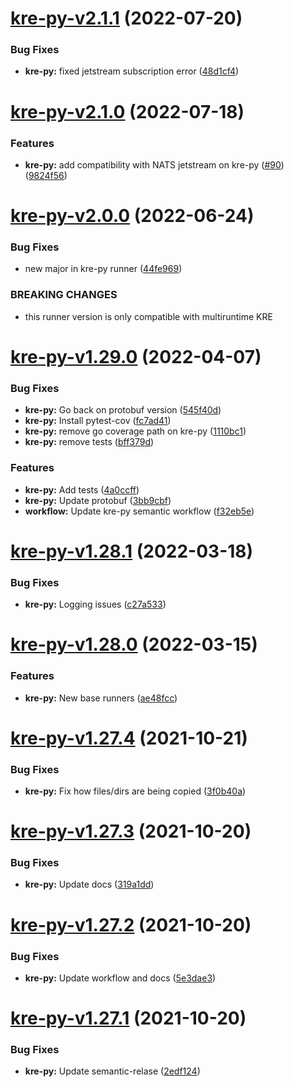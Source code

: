 # [kre-py-v2.1.1](https://github.com/konstellation-io/kre-runners/compare/kre-py-v2.1.0...kre-py-v2.1.1) (2022-07-20)


### Bug Fixes

* **kre-py:** fixed jetstream subscription error ([48d1cf4](https://github.com/konstellation-io/kre-runners/commit/48d1cf49b8290f767909240ddcecfa369c0b88ca))

# [kre-py-v2.1.0](https://github.com/konstellation-io/kre-runners/compare/kre-py-v2.0.0...kre-py-v2.1.0) (2022-07-18)


### Features

* **kre-py:** add compatibility with NATS jetstream on kre-py ([#90](https://github.com/konstellation-io/kre-runners/issues/90)) ([9824f56](https://github.com/konstellation-io/kre-runners/commit/9824f56114bb1b26f332eac486b454f7811987b6))

# [kre-py-v2.0.0](https://github.com/konstellation-io/kre-runners/compare/kre-py-v1.29.0...kre-py-v2.0.0) (2022-06-24)


### Bug Fixes

* new major in kre-py runner ([44fe969](https://github.com/konstellation-io/kre-runners/commit/44fe96911fab943ca84ccf912f22f7b54dc90fd3))


### BREAKING CHANGES

* this runner version is only compatible with
multiruntime KRE

# [kre-py-v1.29.0](https://github.com/konstellation-io/kre-runners/compare/kre-py-v1.28.1...kre-py-v1.29.0) (2022-04-07)


### Bug Fixes

* **kre-py:** Go back on protobuf version ([545f40d](https://github.com/konstellation-io/kre-runners/commit/545f40decbf8a45a092c5f3a471f61687952ee87))
* **kre-py:** Install pytest-cov ([fc7ad41](https://github.com/konstellation-io/kre-runners/commit/fc7ad413aaa0f32081510f24babb01c03fdf4fb6))
* **kre-py:** remove go coverage path on kre-py ([1110bc1](https://github.com/konstellation-io/kre-runners/commit/1110bc1f2506aef2fec83e9dfaec393f196f52df))
* **kre-py:** remove tests ([bff379d](https://github.com/konstellation-io/kre-runners/commit/bff379d9e061a10860ea62c464a6977697e32815))


### Features

* **kre-py:** Add tests ([4a0ccff](https://github.com/konstellation-io/kre-runners/commit/4a0ccffc28e5e4ff48965350898a2664f46e4ac2))
* **kre-py:** Update protobuf ([3bb9cbf](https://github.com/konstellation-io/kre-runners/commit/3bb9cbfbedfef7106fa77d01dcd01105bba1b279))
* **workflow:** Update kre-py semantic workflow ([f32eb5e](https://github.com/konstellation-io/kre-runners/commit/f32eb5eacf0b18270f798b2192af6ed97b6a1fda))

# [kre-py-v1.28.1](https://github.com/konstellation-io/kre-runners/compare/kre-py-v1.28.0...kre-py-v1.28.1) (2022-03-18)


### Bug Fixes

* **kre-py:** Logging issues ([c27a533](https://github.com/konstellation-io/kre-runners/commit/c27a533bf5ee68da32619b0ca44ba956b6b5c049))

# [kre-py-v1.28.0](https://github.com/konstellation-io/kre-runners/compare/kre-py-v1.27.4...kre-py-v1.28.0) (2022-03-15)


### Features

* **kre-py:** New base runners ([ae48fcc](https://github.com/konstellation-io/kre-runners/commit/ae48fcc24f2e53c5b3a3206910001b734b877bb5))

# [kre-py-v1.27.4](https://github.com/konstellation-io/kre-runners/compare/kre-py-v1.27.3...kre-py-v1.27.4) (2021-10-21)


### Bug Fixes

* **kre-py:** Fix how files/dirs are being copied ([3f0b40a](https://github.com/konstellation-io/kre-runners/commit/3f0b40ae5d9740f77f131c43b2040359e0f5f0c4))

# [kre-py-v1.27.3](https://github.com/konstellation-io/kre-runners/compare/kre-py-v1.27.2...kre-py-v1.27.3) (2021-10-20)


### Bug Fixes

* **kre-py:** Update docs ([319a1dd](https://github.com/konstellation-io/kre-runners/commit/319a1dd4ab144bdf1614ffbcae31f18e25e0e24e))

# [kre-py-v1.27.2](https://github.com/konstellation-io/kre-runners/compare/kre-py-v1.27.1...kre-py-v1.27.2) (2021-10-20)


### Bug Fixes

* **kre-py:** Update workflow and docs ([5e3dae3](https://github.com/konstellation-io/kre-runners/commit/5e3dae3d4af47ec755c2a5025de8a4a30de8222d))

# [kre-py-v1.27.1](https://github.com/konstellation-io/kre-runners/compare/kre-py-v1.27.0...kre-py-v1.27.1) (2021-10-20)


### Bug Fixes

* **kre-py:** Update semantic-relase ([2edf124](https://github.com/konstellation-io/kre-runners/commit/2edf12462a7607729933b3d4ecbb23260fae13b3))
